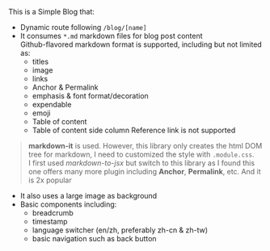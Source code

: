 This is a Simple Blog that:
- Dynamic route following `/blog/[name]`
- It consumes `*.md` markdown files for blog post content  
Github-flavored markdown format is supported, including but not limited as:
    - titles
    - image
    - links
    - Anchor & Permalink
    - emphasis & font format/decoration
    - expendable  
    - emoji  
    - Table of content  
    - Table of content side column
Reference link is not supported  
> **markdown-it** is used. However, this library only creates the html DOM tree for markdown, I need to customized the style with `.module.css`.  
I first used *markdown-to-jsx* but switch to this library as I found this one offers many more plugin including **Anchor**, **Permalink**, etc. And it is 2x popular
- It also uses a large image as background
- Basic components including:
    - breadcrumb
    - timestamp
    - language switcher (en/zh, preferably zh-cn & zh-tw)
    - basic navigation such as back button